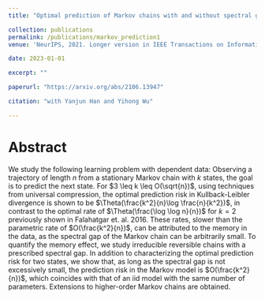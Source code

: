 ```yaml
---
title: "Optimal prediction of Markov chains with and without spectral gap"

collection: publications
permalink: /publications/markov_prediction1
venue: 'NeurIPS, 2021. Longer version in IEEE Transactions on Information Theory, 2023'

date: 2023-01-01

excerpt: ""

paperurl: "https://arxiv.org/abs/2106.13947"

citation: "with Yanjun Han and Yihong Wu"

---
```


Abstract
========

We study the following learning problem with dependent data: Observing a trajectory of length $n$ from a stationary Markov chain with $k$ states, the goal is to predict the next state.
For  $3 \leq k \leq O(\sqrt{n})$, using techniques from universal compression, the optimal prediction risk in Kullback-Leibler divergence is shown to be $\Theta(\frac{k^2}{n}\log \frac{n}{k^2})$, in contrast to the optimal rate of $\Theta(\frac{\log \log n}{n})$ for $k=2$ previously shown in Falahatgar et. al. 2016. These rates, slower than the parametric rate of $O(\frac{k^2}{n})$, can be attributed to the memory in the data, as the spectral gap of the Markov chain can be arbitrarily small. To quantify the memory effect, we study irreducible reversible chains with a prescribed spectral gap. In addition to characterizing the optimal prediction risk for two states, we show that, as long as the spectral gap is not excessively small, the prediction risk in the Markov model is $O(\frac{k^2}{n})$, which coincides with that of an iid model with the same number of parameters. Extensions to higher-order Markov chains are obtained.



